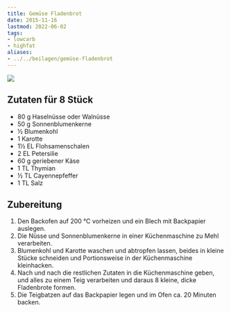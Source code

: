 ```yaml
---
title: Gemüse Fladenbrot
date: 2015-11-16
lastmod: 2022-06-02
tags:
- lowcarb
- highfat
aliases:
- ../../beilagen/gemüse-fladenbrot
---
```


![](/img/gemüse-fladenbrot.webp)

## Zutaten für 8 Stück
- 80 g  Haselnüsse oder Walnüsse
- 50 g  Sonnenblumenkerne
- ½     Blumenkohl
- 1     Karotte
- 1½ EL Flohsamenschalen
- 2 EL  Petersilie
- 60 g  geriebener Käse
- 1 TL  Thymian
- ½ TL  Cayennepfeffer
- 1 TL  Salz

## Zubereitung
1. Den Backofen auf 200 ℃ vorheizen und ein Blech mit Backpapier auslegen.
1. Die Nüsse und Sonnenblumenkerne in einer Küchenmaschine zu Mehl verarbeiten.
1. Blumenkohl und Karotte waschen und abtropfen lassen, beides in kleine Stücke schneiden und Portionsweise in der Küchenmaschine kleinhacken.
1. Nach und nach die restlichen Zutaten in die Küchenmaschine geben, und alles zu einem Teig verarbeiten und daraus 8 kleine, dicke Fladenbrote formen.
1. Die Teigbatzen auf das Backpapier legen und im Ofen ca. 20 Minuten backen.
